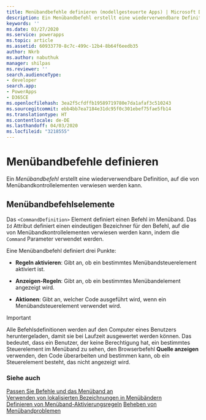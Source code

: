 ```yaml
---
title: Menübandbefehle definieren (modellgesteuerte Apps) | Microsoft Docs
description: Ein Menübandbefehl erstellt eine wiederverwendbare Definition, auf die von Menübandkontrollelementen verwiesen werden kann.
keywords: ''
ms.date: 03/27/2020
ms.service: powerapps
ms.topic: article
ms.assetid: 60933770-8c7c-499c-12b4-8b64f6eedb35
author: Nkrb
ms.author: nabuthuk
manager: shilpas
ms.reviewer: ''
search.audienceType:
- developer
search.app:
- PowerApps
- D365CE
ms.openlocfilehash: 3ea2f5cfdffb19589719780e7da1afaf3c510243
ms.sourcegitcommit: ebb4bb7ea7184e31dc95f0c301ebef75fae5fb14
ms.translationtype: HT
ms.contentlocale: de-DE
ms.lasthandoff: 04/03/2020
ms.locfileid: "3218555"
---
```

# <a name="define-ribbon-commands"></a>Menübandbefehle definieren

<!-- https://docs.microsoft.com/dynamics365/customer-engagement/developer/customize-dev/define-ribbon-commands -->

Ein *Menübandbefehl* erstellt eine wiederverwendbare Definition, auf die von Menübandkontrollelementen verwiesen werden kann.  
  
## <a name="ribbon-command-elements"></a>Menübandbefehlselemente  
 Das `<CommandDefinition>` Element definiert einen Befehl im Menüband. Das `Id` Attribut definiert einen eindeutigen Bezeichner für den Befehl, auf die von Menübandkontrollelementen verwiesen werden kann, indem die `Command` Parameter verwendet werden.  
  
 Eine Menübandbefehl definiert drei Punkte:  
  
- **Regeln aktivieren**: Gibt an, ob ein bestimmtes Menübandsteuerelement aktiviert ist.  
  
- **Anzeigen-Regeln**: Gibt an, ob ein bestimmtes Menübandelement angezeigt wird.  
  
- **Aktionen**: Gibt an, welcher Code ausgeführt wird, wenn ein Menübandsteuerelement verwendet wird.  
  
> [!IMPORTANT]
>  Alle Befehlsdefinitionen werden auf den Computer eines Benutzers heruntergeladen, damit sie bei Laufzeit ausgewertet werden können. Das bedeutet, dass ein Benutzer, der keine Berechtigung hat, ein bestimmtes Steuerelement im Menüband zu sehen, den Browserbefehl **Quelle anzeigen** verwenden, den Code überarbeiten und bestimmen kann, ob ein Steuerelement besteht, das nicht angezeigt wird.  
  
### <a name="see-also"></a>Siehe auch  
 [Passen Sie Befehle und das Menüband an](customize-commands-ribbon.md)   
 [Verwenden von lokalisierten Bezeichnungen in Menübändern](use-localized-labels-ribbons.md)   
 [Definieren von Menüband-Aktivierungsregeln](define-ribbon-enable-rules.md) [Beheben von Menübandproblemen](https://support.microsoft.com/help/4552163)
